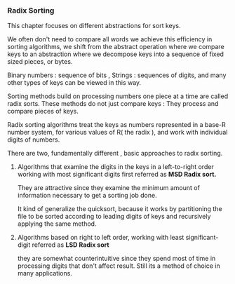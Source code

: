 ### Radix Sorting

This chapter focuses on different abstractions for sort keys.

We often don't need to compare all words we achieve this efficiency in sorting algorithms, we shift from the abstract operation where we compare keys to an abstraction where we decompose keys into a sequence of fixed sized pieces, or bytes.

Binary numbers : sequence of bits , Strings : sequences of digits, and many other types of keys can be viewed in this way.

Sorting methods build on processing numbers one piece at a time are called radix sorts. These methods do not just compare keys : They process and compare pieces of keys.

Radix sorting algorithms treat the keys as numbers represented in a base-R number system, for various values of R( the radix ), and work with individual digits of numbers.

There are two, fundamentally different , basic approaches to radix sorting.

1. Algorithms that examine the digits in the keys in a left-to-right order working with most significant digits first referred as **MSD Radix sort.**

   They are attractive since they examine the minimum amount of information necessary to get a sorting job done.

   It kind of generalize the quicksort, because it works by partitioning the file to be sorted according to leading digits of keys and recursively applying the same method.

2. Algorithms based on right to left order, working with least significant-digit referred as **LSD Radix sort**

   they are somewhat counterintuitive since they spend most of time in processing digits that don't affect result. Still its a method of choice in many applications.

    